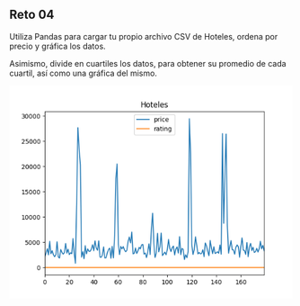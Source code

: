 ## Reto 04

Utiliza Pandas para cargar tu propio archivo CSV de Hoteles, ordena por precio y gráfica los datos.

Asimismo, divide en cuartiles los datos, para obtener su promedio de cada cuartil, así como una gráfica del mismo.

![Hoteles](hoteles.png)
